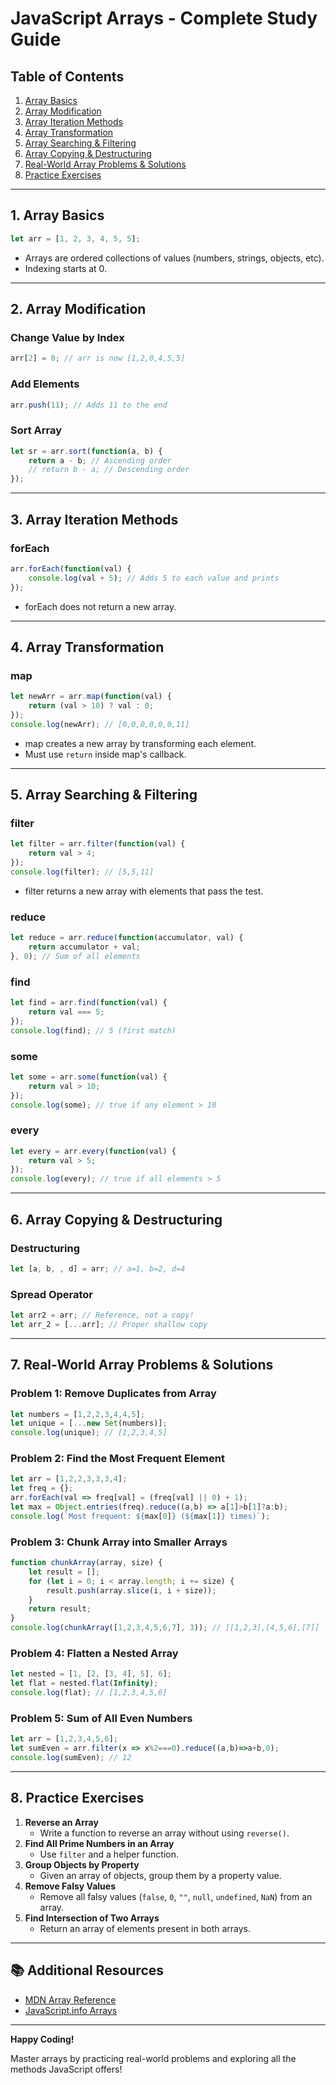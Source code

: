 # JavaScript Arrays - Complete Study Guide



## Table of Contents
1. [Array Basics](#array-basics)
2. [Array Modification](#array-modification)
3. [Array Iteration Methods](#array-iteration-methods)
4. [Array Transformation](#array-transformation)
5. [Array Searching & Filtering](#array-searching--filtering)
6. [Array Copying & Destructuring](#array-copying--destructuring)
7. [Real-World Array Problems & Solutions](#real-world-array-problems--solutions)
8. [Practice Exercises](#practice-exercises)

---

## 1. Array Basics

```js
let arr = [1, 2, 3, 4, 5, 5];
```
- Arrays are ordered collections of values (numbers, strings, objects, etc).
- Indexing starts at 0.

---

## 2. Array Modification

### Change Value by Index
```js
arr[2] = 0; // arr is now [1,2,0,4,5,5]
```

### Add Elements
```js
arr.push(11); // Adds 11 to the end
```

### Sort Array
```js
let sr = arr.sort(function(a, b) {
    return a - b; // Ascending order
    // return b - a; // Descending order
});
```

---

## 3. Array Iteration Methods

### forEach
```js
arr.forEach(function(val) {
    console.log(val + 5); // Adds 5 to each value and prints
});
```
- forEach does not return a new array.

---

## 4. Array Transformation

### map
```js
let newArr = arr.map(function(val) {
    return (val > 10) ? val : 0;
});
console.log(newArr); // [0,0,0,0,0,0,11]
```
- map creates a new array by transforming each element.
- Must use `return` inside map's callback.

---

## 5. Array Searching & Filtering

### filter
```js
let filter = arr.filter(function(val) {
    return val > 4;
});
console.log(filter); // [5,5,11]
```
- filter returns a new array with elements that pass the test.

### reduce
```js
let reduce = arr.reduce(function(accumulator, val) {
    return accumulator + val;
}, 0); // Sum of all elements
```

### find
```js
let find = arr.find(function(val) {
    return val === 5;
});
console.log(find); // 5 (first match)
```

### some
```js
let some = arr.some(function(val) {
    return val > 10;
});
console.log(some); // true if any element > 10
```

### every
```js
let every = arr.every(function(val) {
    return val > 5;
});
console.log(every); // true if all elements > 5
```

---

## 6. Array Copying & Destructuring

### Destructuring
```js
let [a, b, , d] = arr; // a=1, b=2, d=4
```

### Spread Operator
```js
let arr2 = arr; // Reference, not a copy!
let arr_2 = [...arr]; // Proper shallow copy
```

---

## 7. Real-World Array Problems & Solutions

### Problem 1: Remove Duplicates from Array
```js
let numbers = [1,2,2,3,4,4,5];
let unique = [...new Set(numbers)];
console.log(unique); // [1,2,3,4,5]
```

### Problem 2: Find the Most Frequent Element
```js
let arr = [1,2,2,3,3,3,4];
let freq = {};
arr.forEach(val => freq[val] = (freq[val] || 0) + 1);
let max = Object.entries(freq).reduce((a,b) => a[1]>b[1]?a:b);
console.log(`Most frequent: ${max[0]} (${max[1]} times)`);
```

### Problem 3: Chunk Array into Smaller Arrays
```js
function chunkArray(array, size) {
    let result = [];
    for (let i = 0; i < array.length; i += size) {
        result.push(array.slice(i, i + size));
    }
    return result;
}
console.log(chunkArray([1,2,3,4,5,6,7], 3)); // [[1,2,3],[4,5,6],[7]]
```

### Problem 4: Flatten a Nested Array
```js
let nested = [1, [2, [3, 4], 5], 6];
let flat = nested.flat(Infinity);
console.log(flat); // [1,2,3,4,5,6]
```

### Problem 5: Sum of All Even Numbers
```js
let arr = [1,2,3,4,5,6];
let sumEven = arr.filter(x => x%2===0).reduce((a,b)=>a+b,0);
console.log(sumEven); // 12
```

---

## 8. Practice Exercises

1. **Reverse an Array**
   - Write a function to reverse an array without using `reverse()`.
2. **Find All Prime Numbers in an Array**
   - Use `filter` and a helper function.
3. **Group Objects by Property**
   - Given an array of objects, group them by a property value.
4. **Remove Falsy Values**
   - Remove all falsy values (`false`, `0`, `""`, `null`, `undefined`, `NaN`) from an array.
5. **Find Intersection of Two Arrays**
   - Return an array of elements present in both arrays.

---

## 📚 Additional Resources
- [MDN Array Reference](https://developer.mozilla.org/en-US/docs/Web/JavaScript/Reference/Global_Objects/Array)
- [JavaScript.info Arrays](https://javascript.info/array)

---

**Happy Coding!**

Master arrays by practicing real-world problems and exploring all the methods JavaScript offers!
